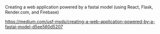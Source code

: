 Creating a web application powered by a fastai model (using React, Flask, Render.com, and Firebase)

https://medium.com/usf-msds/creating-a-web-application-powered-by-a-fastai-model-d5ee560d5207
